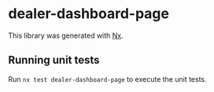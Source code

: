 # dealer-dashboard-page

This library was generated with [Nx](https://nx.dev).

## Running unit tests

Run `nx test dealer-dashboard-page` to execute the unit tests.
